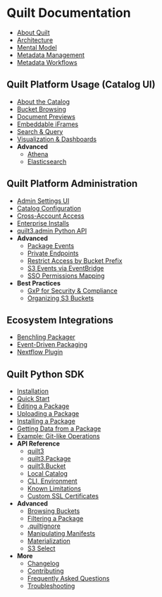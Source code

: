 # Quilt Documentation

* [About Quilt](README.md)
* [Architecture](Architecture.md)  
* [Mental Model](MentalModel.md)
* [Metadata Management](Catalog/Metadata.md)  
* [Metadata Workflows](advanced-features/workflows.md)

## Quilt Platform Usage (Catalog UI)

* [About the Catalog](walkthrough/working-with-the-catalog.md)  
* [Bucket Browsing](Catalog/FileBrowser.md)  
* [Document Previews](Catalog/Preview.md)  
* [Embeddable iFrames](Catalog/Embed.md)  
* [Search & Query](Catalog/SearchQuery.md)  
* [Visualization & Dashboards](Catalog/VisualizationDashboards.md)
* **Advanced**
  * [Athena](advanced-features/athena.md)
  * [Elasticsearch](walkthrough/working-with-elasticsearch.md)  

## Quilt Platform Administration

* [Admin Settings UI](Catalog/Admin.md)  
* [Catalog Configuration](Catalog/Preferences.md)
* [Cross-Account Access](CrossAccount.md)  
* [Enterprise Installs](technical-reference.md)
* [quilt3.admin Python API](api-reference/Admin.md)
* **Advanced**  
  * [Package Events](advanced-features/package-events.md)  
  * [Private Endpoints](advanced-features/private-endpoint-access.md)  
  * [Restrict Access by Bucket Prefix](advanced-features/s3-prefix-permissions.md)  
  * [S3 Events via EventBridge](EventBridge.md)  
  * [SSO Permissions Mapping](advanced-features/sso-permissions.md)
* **Best Practices**  
  * [GxP for Security & Compliance](advanced-features/good-practice.md)
  * [Organizing S3 Buckets](advanced-features/s3-bucket-organization.md)  

## Ecosystem Integrations

* [Benchling Packager](https://open.quiltdata.com/b/quilt-example/packages/examples/benchling-packager)
* [Event-Driven Packaging](advanced-features/event-driven-packaging.md)
* [Nextflow Plugin](examples/nextflow.md)  

## Quilt Python SDK

* [Installation](Installation.md)
* [Quick Start](Quickstart.md)
* [Editing a Package](walkthrough/editing-a-package.md)  
* [Uploading a Package](walkthrough/uploading-a-package.md)  
* [Installing a Package](walkthrough/installing-a-package.md)  
* [Getting Data from a Package](walkthrough/getting-data-from-a-package.md)
* [Example: Git-like Operations](examples/GitLike.md)
* **API Reference**  
  * [quilt3](api-reference/api.md)  
  * [quilt3.Package](api-reference/Package.md)  
  * [quilt3.Bucket](api-reference/Bucket.md)  
  * [Local Catalog](Catalog/LocalMode.md)  
  * [CLI, Environment](api-reference/cli)  
  * [Known Limitations](api-reference/limitations)
  * [Custom SSL Certificates](api-reference/custom-ssl-certificates)
* **Advanced**  
  * [Browsing Buckets](walkthrough/working-with-a-bucket.md)  
  * [Filtering a Package](advanced-features/filtering-a-package.md)  
  * [.quiltignore](advanced-features/.quiltignore.md)  
  * [Manipulating Manifests](advanced-features/working-with-manifests.md)  
  * [Materialization](advanced-features/materialization.md)
  * [S3 Select](advanced-features/s3-select.md)  
* **More**  
  * [Changelog](CHANGELOG.md)
  * [Contributing](CONTRIBUTING.md)  
  * [Frequently Asked Questions](FAQ.md)  
  * [Troubleshooting](Troubleshooting.md)
